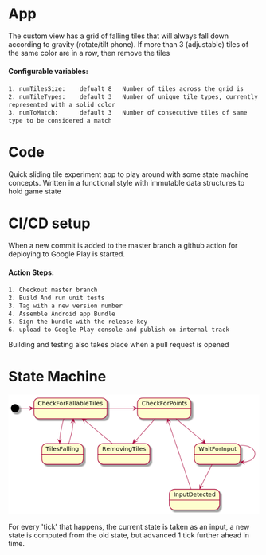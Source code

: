 # App
The custom view has a grid of falling tiles that will always fall down according to gravity (rotate/tilt phone).
If more than 3 (adjustable) tiles of the same color are in a row, then remove the tiles
#### Configurable variables:
    1. numTilesSize:    defualt 8   Number of tiles across the grid is
    2. numTileTypes:    default 3   Number of unique tile types, currently represented with a solid color
    3. numToMatch:      default 3   Number of consecutive tiles of same type to be considered a match

# Code
Quick sliding tile experiment app to play around with some state machine concepts.
Written in a functional style with immutable data structures to hold game state

# CI/CD setup
When a new commit is added to the master branch a github action for deploying to Google Play is started.
#### Action Steps:
    1. Checkout master branch
    2. Build And run unit tests
    3. Tag with a new version number
    4. Assemble Android app Bundle
    5. Sign the bundle with the release key
    6. upload to Google Play console and publish on internal track

Building and testing also takes place when a pull request is opened

# State Machine
![StateMachine diagram for game state](statemachine.png)

For every 'tick' that happens, the current state is taken as an input,
a new state is computed from the old state, but advanced 1 tick further ahead in time.
